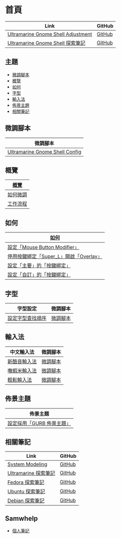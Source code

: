 

# 首頁

| Link | GitHub |
| ---- | ------ |
| [Ultramarine Gnome Shell Adjustment](https://samwhelp.github.io/ultramarine-gnome-shell-adjustment/) | [GitHub](https://github.com/samwhelp/ultramarine-gnome-shell-adjustment) |
| [Ultramarine Gnome Shell 探索筆記](https://samwhelp.github.io/note-about-ultramarine-gnome-shell/) | [GitHub](https://github.com/samwhelp/note-about-ultramarine-gnome-shell) |




## 主題

* [微調腳本](#微調腳本)
* [概覽](#概覽)
* [如何](#如何)
* [字型](#字型)
* [輸入法](#輸入法)
* [佈景主題](#佈景主題)
* [相關筆記](#相關筆記)




## 微調腳本

| 微調腳本 |
| -------- |
| [Ultramarine Gnome Shell Config](https://github.com/samwhelp/ultramarine-gnome-shell-adjustment/tree/main) |




## 概覽

| [概覽](https://samwhelp.github.io/note-about-ultramarine-gnome-shell/read/guide.html) |
| ----------------- |
| [如何微調](https://samwhelp.github.io/note-about-ultramarine-gnome-shell/read/guide/customize.html) |
| [工作流程](https://samwhelp.github.io/note-about-ultramarine-gnome-shell/read/guide/workflow.html) |




## 如何

| [如何](https://samwhelp.github.io/note-about-ultramarine-gnome-shell/read/howto.html) |
| ------- |
| [設定「Mouse Button Modifier」](https://samwhelp.github.io/note-about-ultramarine-gnome-shell/read/howto/config-mouse-button-modifier.html) |
| [停用按鍵綁定「Super_L」開啟「Overlay」](https://samwhelp.github.io/note-about-ultramarine-gnome-shell/read/howto/disable-keybind-open-overlay.html) |
| [設定「主要」的「按鍵綁定」](https://samwhelp.github.io/note-about-ultramarine-gnome-shell/read/howto/config-keybind/config-keybind-main.html) |
| [設定「自訂」的「按鍵綁定」](https://samwhelp.github.io/note-about-ultramarine-gnome-shell/read/howto/config-keybind/config-keybind-custom.html) |




## 字型

| 字型設定 | 微調腳本 |
| -------- | -------- |
| [設定字型查找順序](https://samwhelp.github.io/note-about-ultramarine-gnome-shell/read/subject/font/config/font-match-order.html) | [微調腳本](https://github.com/samwhelp/ultramarine-gnome-shell-adjustment/tree/main/prototype/main/font-config/font-match-order) |




## 輸入法

| 中文輸入法 | 微調腳本 |
| ---------- | -------- |
| [新酷音輸入法](https://samwhelp.github.io/note-about-ultramarine-gnome-shell/read/subject/input-method/fcitx5/module/fcitx5-chewing.html) | [微調腳本](https://github.com/samwhelp/ultramarine-gnome-shell-adjustment/tree/main/prototype/main/im-config/fcitx5/fcitx5-chewing) |
| [嘸蝦米輸入法](https://samwhelp.github.io/note-about-ultramarine-gnome-shell/read/subject/input-method/fcitx5/table/fcitx5-table-boshiamy.html) | [微調腳本](https://github.com/samwhelp/ultramarine-gnome-shell-adjustment/tree/main/prototype/main/im-config/fcitx5/fcitx5-table-boshiamy) |
| [輕鬆輸入法](https://samwhelp.github.io/note-about-ultramarine-gnome-shell/read/subject/input-method/fcitx5/table/fcitx5-table-easy-large.html) | [微調腳本](https://github.com/samwhelp/ultramarine-gnome-shell-adjustment/tree/main/prototype/main/im-config/fcitx5/fcitx5-table-easy-large) |




## 佈景主題

| 佈景主題 |
| -------- |
| [設定採用「GURB 佈景主題」](https://samwhelp.github.io/note-about-ultramarine-gnome-shell/read/subject/grub.html) |




## 相關筆記

| Link | GitHub |
| ---- | ------ |
| [System Modeling](https://samwhelp.github.io/system-modeling/) | [GitHub](https://github.com/samwhelp/system-modeling) |
| [Ultramarine 探索筆記](https://samwhelp.github.io/note-about-ultramarine/) | [GitHub](https://github.com/samwhelp/note-about-ultramarine) |
| [Fedora 探索筆記](https://samwhelp.github.io/note-about-fedora/) | [GitHub](https://github.com/samwhelp/note-about-fedora) |
| [Ubuntu 探索筆記](https://samwhelp.github.io/note-about-ubuntu/) | [GitHub](https://github.com/samwhelp/note-about-ubuntu) |
| [Debian 探索筆記](https://samwhelp.github.io/note-about-debian/) | [GitHub](https://github.com/samwhelp/note-about-debian) |




## Samwhelp

* [個人筆記](https://samwhelp.github.io/book/)
